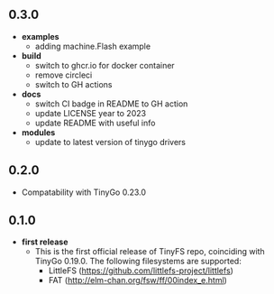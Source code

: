 0.3.0
---
- **examples**
    - adding machine.Flash example
- **build**
    - switch to ghcr.io for docker container
    - remove circleci
    - switch to GH actions
- **docs**
    - switch CI badge in README to GH action
    - update LICENSE year to 2023
    - update README with useful info
- **modules**
    - update to latest version of tinygo drivers

0.2.0
---
- Compatability with TinyGo 0.23.0


0.1.0
---
- **first release**
    - This is the first official release of TinyFS repo, coinciding with TinyGo 0.19.0. The following filesystems are supported:
        - LittleFS (https://github.com/littlefs-project/littlefs)
        - FAT (http://elm-chan.org/fsw/ff/00index_e.html)
